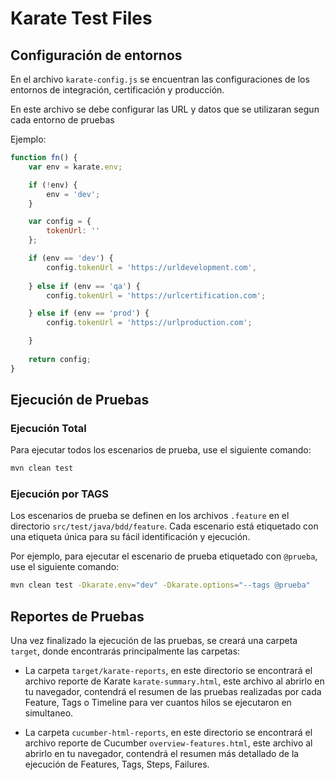 # Karate Test Files

## Configuración de entornos

  En el archivo `karate-config.js` se encuentran las configuraciones de los entornos de integración, certificación y producción.

  En este archivo se debe configurar las URL y datos que se utilizaran segun cada entorno de pruebas

  Ejemplo:
  ```javascript
  function fn() {
      var env = karate.env; 

      if (!env) {
          env = 'dev'; 
      }
  
      var config = { 
          tokenUrl: ''
      };

      if (env == 'dev') {
          config.tokenUrl = 'https://urldevelopment.com',
     
      } else if (env == 'qa') {
          config.tokenUrl = 'https://urlcertification.com';

      } else if (env == 'prod') {
          config.tokenUrl = 'https://urlproduction.com';

      }
      
      return config;
  }
  ```

## Ejecución de Pruebas

### Ejecución Total 

Para ejecutar todos los escenarios de prueba, use el siguiente comando:

```bash
mvn clean test
```

### Ejecución por TAGS 

Los escenarios de prueba se definen en los archivos `.feature` en el directorio `src/test/java/bdd/feature`. Cada escenario está etiquetado con una etiqueta única para su fácil identificación y ejecución.

Por ejemplo, para ejecutar el escenario de prueba etiquetado con `@prueba`, use el siguiente comando:

```bash
mvn clean test -Dkarate.env="dev" -Dkarate.options="--tags @prueba"
```

## Reportes de Pruebas

Una vez finalizado la ejecución de las pruebas, se creará una carpeta `target`, donde encontrarás principalmente las carpetas:

- La carpeta `target/karate-reports`, en este directorio se encontrará el archivo reporte de Karate `karate-summary.html`, este archivo al abrirlo en tu navegador, contendrá el resumen de las pruebas realizadas por cada Feature, Tags o Timeline para ver cuantos hilos se ejecutaron en simultaneo.

- La carpeta `cucumber-html-reports`, en este directorio se encontrará el archivo reporte de Cucumber `overview-features.html`, este archivo al abrirlo en tu navegador, contendrá el resumen más detallado de la ejecución de Features, Tags, Steps, Failures. 
